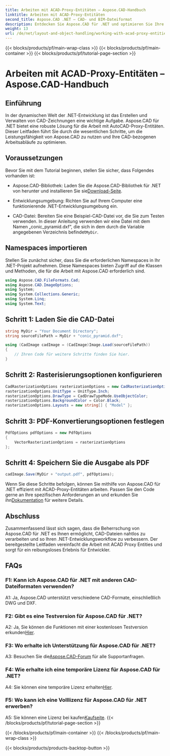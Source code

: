 ```yaml
---
title: Arbeiten mit ACAD-Proxy-Entitäten – Aspose.CAD-Handbuch
linktitle: Arbeiten mit ACAD-Proxy-Entitäten
second_title: Aspose.CAD .NET – CAD- und BIM-Dateiformat
description: Entdecken Sie Aspose.CAD für .NET und optimieren Sie Ihre CAD-Workflows. Konvertieren, bearbeiten und verwalten Sie ACAD-Proxy-Entitäten mühelos.
weight: 13
url: /de/net/layout-and-object-handling/working-with-acad-proxy-entities/
---
```


{{< blocks/products/pf/main-wrap-class >}}
{{< blocks/products/pf/main-container >}}
{{< blocks/products/pf/tutorial-page-section >}}

# Arbeiten mit ACAD-Proxy-Entitäten – Aspose.CAD-Handbuch

## Einführung

In der dynamischen Welt der .NET-Entwicklung ist das Erstellen und Verwalten von CAD-Zeichnungen eine wichtige Aufgabe. Aspose.CAD für .NET bietet eine robuste Lösung für die Arbeit mit AutoCAD-Proxy-Entitäten. Dieser Leitfaden führt Sie durch die wesentlichen Schritte, um die Leistungsfähigkeit von Aspose.CAD zu nutzen und Ihre CAD-bezogenen Arbeitsabläufe zu optimieren.

## Voraussetzungen

Bevor Sie mit dem Tutorial beginnen, stellen Sie sicher, dass Folgendes vorhanden ist:

-  Aspose.CAD-Bibliothek: Laden Sie die Aspose.CAD-Bibliothek für .NET von herunter und installieren Sie sie[Download-Seite](https://releases.aspose.com/cad/net/).

- Entwicklungsumgebung: Richten Sie auf Ihrem Computer eine funktionierende .NET-Entwicklungsumgebung ein.

-  CAD-Datei: Bereiten Sie eine Beispiel-CAD-Datei vor, die Sie zum Testen verwenden. In dieser Anleitung verwenden wir eine Datei mit dem Namen „conic_pyramid.dxf“, die sich in dem durch die Variable angegebenen Verzeichnis befindet`MyDir`.

## Namespaces importieren

Stellen Sie zunächst sicher, dass Sie die erforderlichen Namespaces in Ihr .NET-Projekt aufnehmen. Diese Namespaces bieten Zugriff auf die Klassen und Methoden, die für die Arbeit mit Aspose.CAD erforderlich sind.

```csharp
using Aspose.CAD.FileFormats.Cad;
using Aspose.CAD.ImageOptions;
using System;
using System.Collections.Generic;
using System.Linq;
using System.Text;
```

## Schritt 1: Laden Sie die CAD-Datei

```csharp
string MyDir = "Your Document Directory";
string sourceFilePath = MyDir + "conic_pyramid.dxf";

using (CadImage cadImage = (CadImage)Image.Load(sourceFilePath))
{
    // Ihren Code für weitere Schritte finden Sie hier.
}
```

## Schritt 2: Rasterisierungsoptionen konfigurieren

```csharp
CadRasterizationOptions rasterizationOptions = new CadRasterizationOptions();
rasterizationOptions.UnitType = UnitType.Inch;
rasterizationOptions.DrawType = CadDrawTypeMode.UseObjectColor;
rasterizationOptions.BackgroundColor = Color.Black;
rasterizationOptions.Layouts = new string[] { "Model" };
```

## Schritt 3: PDF-Konvertierungsoptionen festlegen

```csharp
PdfOptions pdfOptions = new PdfOptions
{
    VectorRasterizationOptions = rasterizationOptions
};
```

## Schritt 4: Speichern Sie die Ausgabe als PDF

```csharp
cadImage.Save(MyDir + "output.pdf", pdfOptions);
```

Wenn Sie diese Schritte befolgen, können Sie mithilfe von Aspose.CAD für .NET effizient mit ACAD-Proxy-Entitäten arbeiten. Passen Sie den Code gerne an Ihre spezifischen Anforderungen an und erkunden Sie ihn[Dokumentation](https://reference.aspose.com/cad/net/) für weitere Details.

## Abschluss

Zusammenfassend lässt sich sagen, dass die Beherrschung von Aspose.CAD für .NET es Ihnen ermöglicht, CAD-Dateien nahtlos zu verarbeiten und so Ihren .NET-Entwicklungsworkflow zu verbessern. Der bereitgestellte Leitfaden vereinfacht die Arbeit mit ACAD Proxy Entities und sorgt für ein reibungsloses Erlebnis für Entwickler.

## FAQs

### F1: Kann ich Aspose.CAD für .NET mit anderen CAD-Dateiformaten verwenden?

A1: Ja, Aspose.CAD unterstützt verschiedene CAD-Formate, einschließlich DWG und DXF.

### F2: Gibt es eine Testversion für Aspose.CAD für .NET?

 A2: Ja, Sie können die Funktionen mit einer kostenlosen Testversion erkunden[Hier](https://releases.aspose.com/).

### F3: Wo erhalte ich Unterstützung für Aspose.CAD für .NET?

 A3: Besuchen Sie die[Aspose.CAD-Forum](https://forum.aspose.com/c/cad/19) für alle Supportanfragen.

### F4: Wie erhalte ich eine temporäre Lizenz für Aspose.CAD für .NET?

 A4: Sie können eine temporäre Lizenz erhalten[Hier](https://purchase.aspose.com/temporary-license/).

### F5: Wo kann ich eine Volllizenz für Aspose.CAD für .NET erwerben?

 A5: Sie können eine Lizenz bei kaufen[Kaufseite](https://purchase.aspose.com/buy).
{{< /blocks/products/pf/tutorial-page-section >}}

{{< /blocks/products/pf/main-container >}}
{{< /blocks/products/pf/main-wrap-class >}}

{{< blocks/products/products-backtop-button >}}
